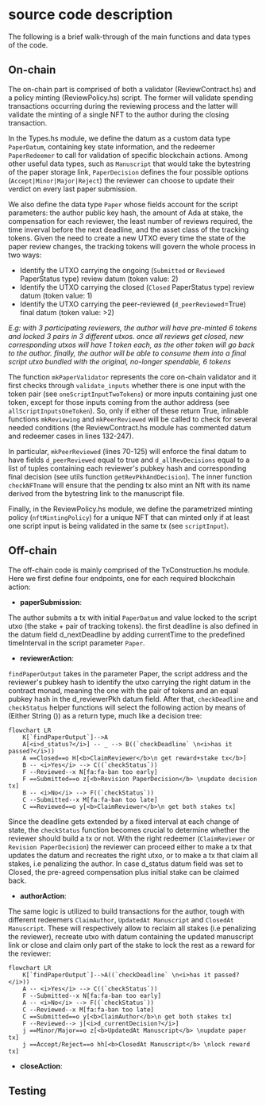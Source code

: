 # source code description

The following is a brief walk-through of the main functions and data types of the code. 

## On-chain

The on-chain part is comprised of both a validator (ReviewContract.hs) and a policy minting (ReviewPolicy.hs) script. The former will validate spending transactions occurring during the reviewing process and the latter will validate the minting of a single NFT to the author during the closing transaction.

In the Types.hs module, we define the datum as a custom data type `PaperDatum`, containing key state information, and the redeemer `PaperRedeemer` to call for validation of specific blockchain actions. Among other useful data types, such as `Manuscript` that would take the bytestring of the paper storage link, `PaperDecision` defines the four possible options (`Accept|Minor|Major|Reject`) the reviewer can choose to update their verdict on every last paper submission.  

We also define the data type `Paper` whose fields account for the script parameters: the author public key hash, the amount of Ada at stake, the compensation for each reviewer, the least number of reviews required, the time inverval before the next deadline, and the asset class of the tracking tokens. Given the need to create a new UTXO every time the state of the paper review changes, the tracking tokens will govern the whole process in two ways:
- Identify the UTXO carrying the ongoing (`Submitted` or `Reviewed` PaperStatus type) review datum (token value: 2)
- Identify the UTXO carrying the closed (`Closed` PaperStatus type) review datum (token value: 1)
- Identify the UTXO carrying the peer-reviewed (`d_peerReviewed`=True) final datum (token value: >2)

<i>E.g: with 3 participating reviewers, the author will have pre-minted 6 tokens and locked 3 pairs in 3 different utxos. once all reviews get closed, new corresponding utxos will have 1 token each, as the other token will go back to the author. finally, the author will be able to consume them into a final script utxo bundled with the original, no-longer spendable, 6 tokens</i> 

The function `mkPaperValidator` represents the core on-chain validator and it first checks through `validate_inputs` whether there is one input with the token pair (see `oneScriptInputTwoTokens`) or more inputs containing just one token, except for those inputs coming from the author address (see `allScriptInputsOneToken`). So, only if either of these return True, inlinable functions `mkReviewing` and `mkPeerReviewed` will be called to check for several needed conditions (the ReviewContract.hs module has commented datum and redeemer cases in lines 132-247).

In particular, `mkPeerReviewed` (lines 70-125) will enforce the final datum to have fields `d_peerReviewed` equal to true and `d_allRevDecisions` equal to a list of tuples containing each reviewer's pubkey hash and corresponding final decision (see utils function `getRevPkhAndDecision`). The inner function `checkNFTname` will ensure that the pending tx also mint an Nft with its name derived from the bytestring link to the manuscript file. 

Finally, in the ReviewPolicy.hs module, we define the parametrized minting policy (`nftMintingPolicy`) for a unique NFT that can minted only if at least one script input is being validated in the same tx (see `scriptInput`). 



## Off-chain

The off-chain code is mainly comprised of the TxConstruction.hs module. Here we first define four endpoints, one for each required blockchain action:
- <b>paperSubmission</b>: 

The author submits a tx with initial `PaperDatum` and value locked to the script utxo (the stake + pair of tracking tokens). the first deadline is also defined in the datum field d_nextDeadline by adding currentTime to the predefined timeInterval in the script parameter `Paper`.

- <b>reviewerAction</b>: 

`findPaperOutput` takes in the parameter Paper, the script address and the reviewer's pubkey hash to identify the utxo carrying the right datum in the contract monad, meaning the one with the pair of tokens and an equal pubkey hash in the d_reviewerPkh datum field. After that, `checkDeadline` and `checkStatus` helper functions will select the following action by means of (Either String ()) as a return type, much like a decision tree:

```mermaid
flowchart LR
    K[`findPaperOutput`]-->A
    A[<i>d_status?</i>] -- _ --> B((`checkDeadline` \n<i>has it passed?</i>))
    A ==Closed==o H[<b>ClaimReviewer</b>\n get reward+stake tx</b>]
    B -- <i>Yes</i> --> C((`checkStatus`))
    F --Reviewed--x N[fa:fa-ban too early]
    F ==Submitted==o z[<b>Revision PaperDecision</b> \nupdate decision tx]
    B -- <i>No</i> --> F((`checkStatus`))
    C --Submitted--x M[fa:fa-ban too late]
    C ==Reviewed==o y[<b>ClaimReviewer</b>\n get both stakes tx]
```

Since the deadline gets extended by a fixed interval at each change of state, the `checkStatus` function becomes crucial to determine whether the reviewer should build a tx or not. With the right redeemer (`ClaimReviewer` or `Revision PaperDecision`) the reviewer can proceed either to make a tx that updates the datum and recreates the right utxo, or to make a tx that claim all stakes, i.e penalizing the author. In case d_status datum field was set to Closed, the pre-agreed compensation plus initial stake can be claimed back. 

- <b>authorAction</b>: 

The same logic is utilized to build transactions for the author, tough with different redeemers `ClaimAuthor`, `UpdatedAt Manuscript` and `ClosedAt Manuscript`. These will respectively allow to reclaim all stakes (i.e penalizing the reviewer), recreate utxo with datum containing the updated manuscript link or close and claim only part of the stake to lock the rest as a reward for the reviewer: 

```mermaid
flowchart LR
    K[`findPaperOutput`]-->A((`checkDeadline` \n<i>has it passed?</i>))
    A -- <i>Yes</i> --> C((`checkStatus`))
    F --Submitted--x N[fa:fa-ban too early]
    A -- <i>No</i> --> F((`checkStatus`))
    C --Reviewed--x M[fa:fa-ban too late]
    C ==Submitted==o y[<b>ClaimAuthor</b>\n get both stakes tx]
    F --Reviewed--> j[<i>d_currentDecision?</i>]
    j ==Minor/Major==o z[<b>UpdatedAt Manuscript</b> \nupdate paper tx]
    j ==Accept/Reject==o hh[<b>ClosedAt Manuscript</b> \nlock reward tx]
```

- <b>closeAction</b>: 



## Testing
